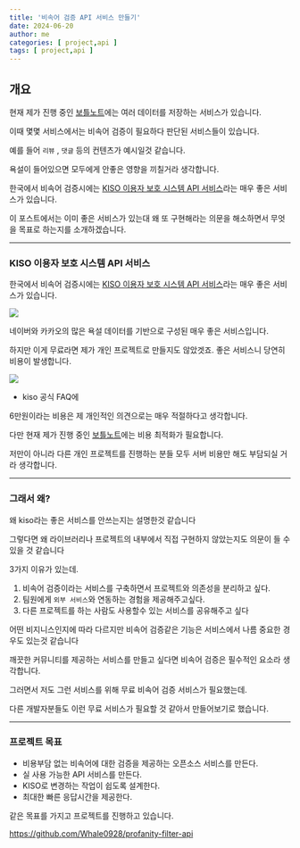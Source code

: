 ```yaml
---
title: '비속어 검증 API 서비스 만들기'
date: 2024-06-20
author: me
categories: [ project,api ]
tags: [ project,api ]
---
```



## 개요

현재 제가 진행 중인 [보틀노트](https://github.com/bottle-note)에는 여러 데이터를 저장하는 서비스가 있습니다.

이때 몇몇 서비스에서는 비속어 검증이 필요하다 판단된 서비스들이 있습니다.

예를 들어 `리뷰` , `댓글` 등의 컨텐츠가 예시일것 같습니다.

욕설이 들어있으면 모두에게 안좋은 영향을 끼칠거라 생각합니다.

한국에서 비속어 검증시에는 [KISO 이용자 보호 시스템 API 서비스](https://www.safekiso.com/)라는 매우 좋은 서비스가 있습니다.

이 포스트에서는 이미 좋은 서비스가 있는대 왜 또 구현해라는 의문을 해소하면서 무엇을 목표로 하는지를 소개하겠습니다.

---

### KISO 이용자 보호 시스템 API 서비스

한국에서 비속어 검증시에는 [KISO 이용자 보호 시스템 API 서비스](https://www.safekiso.com/)라는 매우 좋은 서비스가 있습니다.

![](https://i.imgur.com/C7RsqyK.png)

네이버와 카카오의 많은 욕설 데이터를 기반으로 구성된 매우 좋은 서비스입니다.

하지만 이게 무료라면 제가 개인 프로젝트로 만들지도 않았겟죠. 좋은 서비스니 당연히 비용이 발생합니다.

![](https://i.imgur.com/NhyYCA0.png)

- kiso 공식 FAQ에

6만원이라는 비용은 제 개인적인 의견으로는 매우 적절하다고 생각합니다.

다만 현재 제가 진행 중인 [보틀노트](https://github.com/bottle-note)에는 비용 최적화가 필요합니다.

저만이 아니라 다른 개인 프로젝트를 진행하는 분들 모두 서버 비용만 해도 부담되실 거라 생각합니다.

----

### 그래서 왜?

왜 kiso라는 좋은 서비스를 안쓰는지는 설명한것 같습니다

그렇다면 왜 라이브러리나 프로젝트의 내부에서 직접 구현하지 않았는지도 의문이 들 수 있을 것 같습니다

3가지 이유가 있는데.

1. 비속어 검증이라는 서비스를 구축하면서 프로젝트와 의존성을 분리하고 싶다.
2. 팀원에게 `외부 서비스`와 연동하는 경험을 제공해주고싶다.
3. 다른 프로젝트를 하는 사람도 사용할수 있는 서비스를 공유해주고 싶다

어떤 비지니스인지에 따라 다르지만 비속어 검증같은 기능은 서비스에서 나름 중요한 경우도 있는것 같습니다

깨끗한 커뮤니티를 제공하는 서비스를 만들고 싶다면 비속어 검증은 필수적인 요소라 생각합니다.

그러면서 저도 그런 서비스를 위해 무료 비속어 검증 서비스가 필요했는데.

다른 개발자분들도 이런 무료 서비스가 필요할 것 같아서 만들어보기로 했습니다.


---

### 프로젝트 목표

- 비용부담 없는 비속어에 대한 검증을 제공하는 오픈소스 서비스를 만든다.
- 실 사용 가능한 API 서비스를 만든다.
- KISO로 변경하는 작업이 쉽도록 설계한다.
- 최대한 빠른 응답시간을 제공한다.

같은 목표를 가지고 프로젝트를 진행하고 있습니다.


https://github.com/Whale0928/profanity-filter-api 
